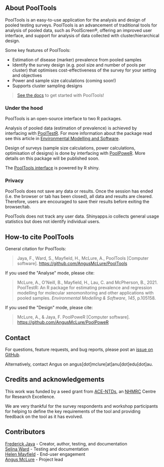 ## About PoolTools

PoolTools is an easy-to-use application for the analysis and design of pooled testing surveys. PoolTools is an advancement of traditional tools for analysis of pooled data, such as PoolScreen®, offering an improved user interface, and support for analysis of data collected with cluster/hierarchical design.  

Some key features of PoolTools:  
- Estimation of disease (marker) prevalence from pooled samples  
- Identify the survey design (e.g. pool size and number of pools per cluster) that optimises cost-effectiveness of the survey for your setting and objectives  
- Power and sample size calculations (coming soon!)  
- Supports cluster sampling designs  

> [See the docs](https://github.com/AngusMcLure/PoolTools/wiki) to get started with PoolTools!  


### Under the hood

PoolTools is an open-source interface to two R packages.

Analysis of pooled data (estimation of prevalence) is achieved by interfacing with [PoolTestR](https://github.com/AngusMcLure/PoolTestR?tab=readme-ov-file#pooltestr). For more information about the package read see this article in [Environmental Modelling and Software](https://doi.org/10.1016/j.envsoft.2021.105158).

Design of surveys (sample size calculations, power calculations, optimisation of designs) is done by interfacing with [PoolPoweR](https://github.com/AngusMcLure/PoolTestR?tab=readme-ov-file#pooltestr). More details on this package will be published soon.

The [PoolTools interface](https://github.com/AngusMcLure/PoolTools) is powered by R shiny.


### Privacy

PoolTools does not save any data or results. Once the session has ended (i.e. the browser or tab has been closed), all data and results are cleared. Therefore, users are encouraged to save their results before exiting the browser/tab. 

PoolTools does not track any user data. Shinyapps.io collects general usage statistics but does not identify individual users.


## How-to cite PoolTools

General citation for PoolTools:
> Jaya, F., Ward, S., Mayfield, H., McLure, A., PoolTools [Computer software]. https://github.com/AngusMcLure/PoolTools

If you used the "Analyse" mode, please cite:
> McLure, A., O'Neill, B., Mayfield, H., Lau, C. and McPherson, B., 2021. PoolTestR: An R package for estimating prevalence and regression modelling for molecular xenomonitoring and other applications with pooled samples. _Environmental Modelling & Software_, _145_, p.105158.

If you used the "Design" mode, please cite:
> McLure, A., & Jaya, F. PoolPoweR [Computer software]. https://github.com/AngusMcLure/PoolPoweR


## Contact

For questions, feature requests, and bug reports, please post an [issue on GitHub](https://github.com/AngusMcLure/PoolTools/issues).

Alternatively, contact Angus on angus[dot]mclure[at]anu[dot]edu[dot]au.


## Credits and acknowledgements

This work was funded by a seed grant from [ACE-NTDs](https://www.acentds.org/), an [NHMRC](https://nhmrc.gov.au/) Centre for Research Excellence.

We are very thankful for the survey respondents and workshop participants for helping to define the key requirements of the tool and providing feedback on the tool as it has evolved.


## Contributors 
[Frederick Jaya](https://orcid.org/0000-0002-4019-7026) - Creator, author, testing, and documentation  
[Selina Ward](https://orcid.org/0000-0002-7776-8419) - Testing and documentation  
[Helen Mayfield](https://orcid.org/0000-0003-3462-4324) - End-user engagement  
[Angus McLure](https://orcid.org/0000-0003-2890-2703) - Project lead  

